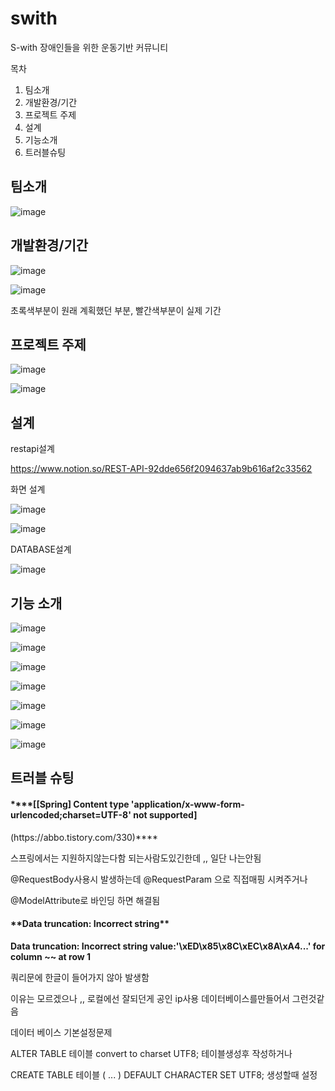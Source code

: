 # swith
S-with
장애인들을 위한 운동기반 커뮤니티

목차
1. 팀소개
2. 개발환경/기간
3. 프로젝트 주제
4. 설계
5. 기능소개
6. 트러블슈팅


<h2>팀소개</h2>

![image](https://github.com/hongsoonho0723/swith/assets/116165465/ea4379a0-5527-4ff6-97d7-ba7bef0cccb7)



<h2>개발환경/기간</h2>

![image](https://github.com/hongsoonho0723/swith/assets/116165465/5d47dc3b-684a-4698-aee6-e672b3952a2b)

![image](https://github.com/hongsoonho0723/swith/assets/116165465/fe076948-e26b-4729-973d-83c75aac3aeb)


초록색부분이 원래 계획했던 부분, 빨간색부분이 실제 기간

<h2>프로젝트 주제</h2>

![image](https://github.com/hongsoonho0723/swith/assets/116165465/084c5986-588d-403a-8b35-35d0506bfec6)

![image](https://github.com/hongsoonho0723/swith/assets/116165465/f8ef8829-79e6-4fdf-8a83-31d59d2ed046)


<h2>설계</h2>
restapi설계

https://www.notion.so/REST-API-92dde656f2094637ab9b616af2c33562


화면 설계

![image](https://github.com/hongsoonho0723/swith/assets/116165465/c1dcfd3a-f5af-4d30-963c-554507b07417)

![image](https://github.com/hongsoonho0723/swith/assets/116165465/27d61ac8-07bd-419b-b19e-f8f7d9eda83d)


DATABASE설계

![image](https://github.com/hongsoonho0723/swith/assets/116165465/a8c3765e-cb89-4ae7-abef-2637091c81fb)



<h2>기능 소개</h2>

![image](https://github.com/hongsoonho0723/swith/assets/116165465/63d1a8d9-1ff7-42f9-9792-ba59a2761c76)

![image](https://github.com/hongsoonho0723/swith/assets/116165465/1ab309ce-ee3c-4783-af09-be5d2680acaf)

![image](https://github.com/hongsoonho0723/swith/assets/116165465/c9d0258a-8a70-4278-88d2-17912b6a92d5)

![image](https://github.com/hongsoonho0723/swith/assets/116165465/bb921abe-069b-4d35-94fd-98ade50d4e7c)

![image](https://github.com/hongsoonho0723/swith/assets/116165465/bc278c4a-5364-4fd9-a983-1ef9f3fe8157)

![image](https://github.com/hongsoonho0723/swith/assets/116165465/8515d0cf-c5b8-49de-9e64-3b2d2f72a555)

![image](https://github.com/hongsoonho0723/swith/assets/116165465/65687bfc-1a08-4983-b6ff-a8d2a5b8e285)




<h2>트러블 슈팅</h2>

<h4>****[[Spring] Content type 'application/x-www-form-urlencoded;charset=UTF-8' not supported]</h4>(https://abbo.tistory.com/330)****

스프링에서는 지원하지않는다함 되는사람도있긴한데 ,, 일단 나는안됨 

@RequestBody사용시 발생하는데 @RequestParam 으로 직접매핑 시켜주거나 

@ModelAttribute로 바인딩 하면 해결됨


<h4> **Data truncation: Incorrect string**</h4>

**Data truncation: Incorrect string value:'\xED\x85\x8C\xEC\x8A\xA4...' for column ~~ at row 1**

쿼리문에 한글이 들어가지 않아 발생함

이유는 모르겠으나 ,, 로컬에선 잘되던게 공인 ip사용 데이터베이스를만들어서 그런것같음

데이터 베이스 기본설정문제 

ALTER TABLE 테이블 convert to charset UTF8; 테이블생성후 작성하거나

CREATE TABLE 테이블 (
...
) DEFAULT CHARACTER SET UTF8; 생성할때 설정
